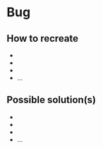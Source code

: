 # Bug

<Bug desciption>

## How to recreate

- <step>
- <step>
- <step>
- ...

## Possible solution(s)

- <solution>
- <solution>
- <solution>
- ...
